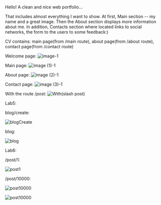 Hello!
A clean and nice web portfolio...

That includes almost everything I want to show. 
At first, Main section -- my name and a great image.
Then the About section displays more information about me.
In addition, Contacts section where located links to social networks, 
the form to the users to some feedback:)  

CV contains:
main page(from /main route),
about page(from /about route), 
contact page(from /contact route)

Welcome page:
![image-1](https://user-images.githubusercontent.com/78197235/108606422-45758700-73e4-11eb-9392-8fc576ef1a48.png)


Main page:
![image (1)-1](https://user-images.githubusercontent.com/78197235/108606442-532b0c80-73e4-11eb-849c-493943a5c95d.png)


About page:
![image (2)-1](https://user-images.githubusercontent.com/78197235/108606463-62aa5580-73e4-11eb-8a28-bd2660944727.png)


Contact page:
![image (3)-1](https://user-images.githubusercontent.com/78197235/108606474-735acb80-73e4-11eb-89ba-4278f81966a3.png)

With the route /post:
![With(slash post)](https://user-images.githubusercontent.com/78197235/109422302-2fc81900-7a05-11eb-9f0a-a31c7eec7392.png)

Lab5:

blog/create:

![blogCreate](https://user-images.githubusercontent.com/78197235/111578365-35cc4100-87de-11eb-9bc1-649e738bd0bb.png)

blog:

![blog](https://user-images.githubusercontent.com/78197235/111578364-349b1400-87de-11eb-9d52-8b1ed81b9222.png)


Lab6:

/post/1:

![post1](https://user-images.githubusercontent.com/78197235/111058772-df4bc380-84ba-11eb-8ce7-6fe106f387b1.png)

/post/10000:

![post10000](https://user-images.githubusercontent.com/78197235/111058774-dfe45a00-84ba-11eb-9e0b-c02b64d3c3bc.png)

![post10000](https://user-images.githubusercontent.com/78197235/111058774-dfe45a00-84ba-11eb-9e0b-c02b64d3c3bc.png)

